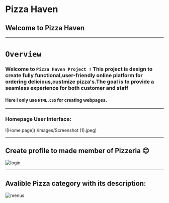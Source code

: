 # Pizza Haven
## Welcome to Pizza Haven
---
# `Overview`
### Welcome to `Pizza Haven Project !` This project is design to create fully functional,user-friendly online platform for ordering delicious,custmize pizza's.The goal is to provide a seamless experience for both customer and staff
#### Here I only use `HTML,CSS` for creating webpages.

---
### Homepage User Interface:
![Home page](./images/Screenshot (1).jpeg)

---

## Create profile to made member of Pizzeria 😊
![login](./images/Screenshot%20(4).jpeg)

---
## Avalible Pizza category with its description:
![menus](./images/Screenshot%20(2).jpeg)
